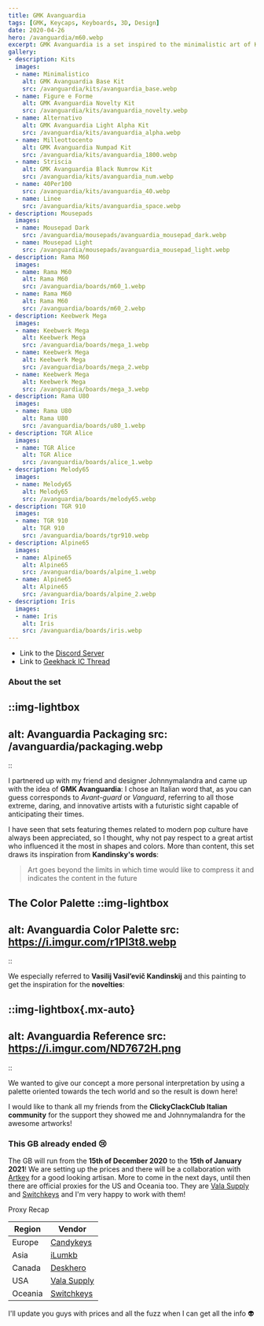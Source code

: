 ```yaml
--- 
title: GMK Avanguardia
tags: [GMK, Keycaps, Keyboards, 3D, Design]
date: 2020-04-26
hero: /avanguardia/m60.webp
excerpt: GMK Avanguardia is a set inspired to the minimalistic art of Kandinsky with a futuristic twist.
gallery:
- description: Kits
  images:
  - name: Minimalistico
    alt: GMK Avanguardia Base Kit
    src: /avanguardia/kits/avanguardia_base.webp
  - name: Figure e Forme
    alt: GMK Avanguardia Novelty Kit
    src: /avanguardia/kits/avanguardia_novelty.webp
  - name: Alternativo
    alt: GMK Avanguardia Light Alpha Kit
    src: /avanguardia/kits/avanguardia_alpha.webp
  - name: Milleottocento
    alt: GMK Avanguardia Numpad Kit
    src: /avanguardia/kits/avanguardia_1800.webp
  - name: Striscia
    alt: GMK Avanguardia Black Numrow Kit
    src: /avanguardia/kits/avanguardia_num.webp
  - name: 40Per100
    src: /avanguardia/kits/avanguardia_40.webp
  - name: Linee
    src: /avanguardia/kits/avanguardia_space.webp
- description: Mousepads
  images:
  - name: Mousepad Dark
    src: /avanguardia/mousepads/avanguardia_mousepad_dark.webp
  - name: Mousepad Light
    src: /avanguardia/mousepads/avanguardia_mousepad_light.webp
- description: Rama M60
  images:
  - name: Rama M60
    alt: Rama M60
    src: /avanguardia/boards/m60_1.webp
  - name: Rama M60
    alt: Rama M60
    src: /avanguardia/boards/m60_2.webp
- description: Keebwerk Mega
  images:
  - name: Keebwerk Mega
    alt: Keebwerk Mega
    src: /avanguardia/boards/mega_1.webp
  - name: Keebwerk Mega
    alt: Keebwerk Mega
    src: /avanguardia/boards/mega_2.webp
  - name: Keebwerk Mega
    alt: Keebwerk Mega
    src: /avanguardia/boards/mega_3.webp
- description: Rama U80
  images:
  - name: Rama U80
    alt: Rama U80
    src: /avanguardia/boards/u80_1.webp
- description: TGR Alice
  images:
  - name: TGR Alice
    alt: TGR Alice
    src: /avanguardia/boards/alice_1.webp
- description: Melody65
  images:
  - name: Melody65
    alt: Melody65
    src: /avanguardia/boards/melody65.webp
- description: TGR 910
  images:
  - name: TGR 910
    alt: TGR 910
    src: /avanguardia/boards/tgr910.webp
- description: Alpine65
  images:
  - name: Alpine65
    alt: Alpine65
    src: /avanguardia/boards/alpine_1.webp
  - name: Alpine65
    alt: Alpine65
    src: /avanguardia/boards/alpine_2.webp
- description: Iris
  images:
  - name: Iris
    alt: Iris
    src: /avanguardia/boards/iris.webp
---
```


- Link to the [Discord Server](https://discord.gg/Mn2Ty3y)
- Link to [Geekhack IC Thread](https://geekhack.org/index.php?topic=105981.0)

### About the set
::img-lightbox
---
alt: Avanguardia Packaging
src: /avanguardia/packaging.webp
---
::

I partnered up with my friend and designer Johnnymalandra and came up with the idea of **GMK Avanguardia**:
I chose an Italian word that, as you can guess corresponds to _Avant-guard_ or _Vanguard_,
referring to all those extreme, daring, and innovative artists with a futuristic sight capable of anticipating their times.

I have seen that sets featuring themes related to modern pop culture have always been appreciated, so I thought, why not pay respect to a great artist who influenced it the most in shapes and colors.
More than content, this set draws its inspiration from **Kandinsky's words**:

> Art goes beyond the limits in which time would like to compress it and indicates the content in the future

The Color Palette
::img-lightbox
---
alt: Avanguardia Color Palette
src: https://i.imgur.com/r1Pl3t8.webp
---
::


We especially referred to **Vasilij Vasil’evič Kandinskij** and this painting to get the inspiration for the **novelties**:

::img-lightbox{.mx-auto}
---
alt: Avanguardia Reference
src: https://i.imgur.com/ND7672H.png
---
::

We wanted to give our concept a more personal interpretation by using a palette oriented towards the tech world and so the result is down here!

I would like to thank all my friends from the **ClickyClackClub Italian community** for the support they showed me and Johnnymalandra for the awesome artworks!
### This GB already ended 😢

The GB will run from the **15th of December 2020** to the **15th of January 2021**!
We are setting up the prices and there will be a collaboration with [Artkey](https://artkeyuniverse.com/) for a good looking artisan.
More to come in the next days, until then there are official proxies for the US and Oceania too. They are [Vala Supply](https://vala.supply/) and [Switchkeys](https://www.switchkeys.com.au/) and I'm very happy to work with them!

Proxy Recap

| Region    | Vendor                               |
| --------- | ------------------------------------ |
| Europe    | [Candykeys](https://candykeys.com/)  |
| Asia      | [iLumkb](https://ilumkb.com/)        |
| Canada    | [Deskhero](https://www.deskhero.ca/) |
| USA       | [Vala Supply](https://vala.supply/)  |
| Oceania   | [Switchkeys](https://www.switchkeys.com.au/)  |

I'll update you guys with prices and all the fuzz when I can get all the info 👽